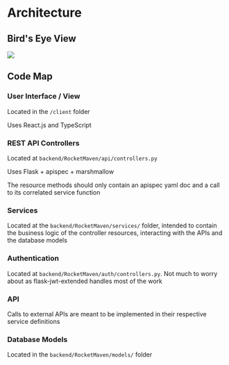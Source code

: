 # Architecture

## Bird's Eye View

![](https://raw.github.com/unsw-cse-comp3900-9900-21T1/capstone-project-9900-f12a-rocket-maven/main/documents/contarchitecture.svg?sanitize=true)

## Code Map

### User Interface / View

Located in the `/client` folder

Uses React.js and TypeScript

### REST API Controllers

Located at `backend/RocketMaven/api/controllers.py`

Uses Flask + apispec + marshmallow

The resource methods should only contain an apispec yaml doc and a call to its correlated service function

### Services

Located at the `backend/RocketMaven/services/` folder, intended to contain the business logic of the controller resources, interacting with the APIs and the database models

### Authentication

Located at `backend/RocketMaven/auth/controllers.py`. Not much to worry about as flask-jwt-extended handles most of the work

### API

Calls to external APIs are meant to be implemented in their respective service definitions

### Database Models

Located in the `backend/RocketMaven/models/` folder
